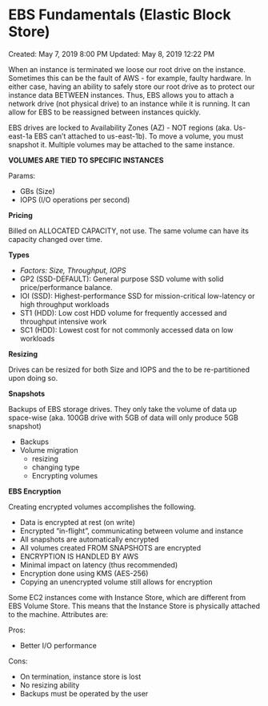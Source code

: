 # EBS Fundamentals (Elastic Block Store)

Created: May 7, 2019 8:00 PM
Updated: May 8, 2019 12:22 PM

When an instance is terminated we loose our root drive on the instance. Sometimes this can be the fault of AWS - for example, faulty hardware. In either case, having an ability to safely store our root drive as to protect our instance data BETWEEN instances. Thus, EBS allows you to attach a network drive (not physical drive) to an instance while it is running. It can allow for EBS to be reassigned between instances quickly.

EBS drives are locked to Availability Zones (AZ) - NOT regions (aka. Us-east-1a EBS can’t attached to us-east-1b). To move a volume, you must snapshot it. Multiple volumes may be attached to the same instance.

**VOLUMES ARE TIED TO SPECIFIC INSTANCES**

Params:

- GBs (Size)
- IOPS (I/O operations per second)

**Pricing**

Billed on ALLOCATED CAPACITY, not use. The same volume can have its capacity changed over time.

**Types**

- *Factors: Size, Throughput, IOPS*
- GP2 (SSD-DEFAULT): General purpose SSD volume with solid price/performance balance.
- IOI (SSD): Highest-performance SSD for mission-critical low-latency or high throughput workloads
- ST1 (HDD): Low cost HDD volume for frequently accessed and throughput intensive work
- SC1 (HDD): Lowest cost for not commonly accessed data on low workloads

**Resizing**

Drives can be resized for both Size and IOPS and the to be re-partitioned upon doing so.

**Snapshots**

Backups of EBS storage drives. They only take the volume of data up space-wise (aka. 100GB drive with 5GB of data will only produce 5GB snapshot)

- Backups
- Volume migration
    - resizing
    - changing type
    - Encrypting volumes

**EBS Encryption**

Creating encrypted volumes accomplishes the following.

- Data is encrypted at rest (on write)
- Encrypted “in-flight”, communicating between volume and instance
- All snapshots are automatically encrypted
- All volumes created FROM SNAPSHOTS are encrypted
- ENCRYPTION IS HANDLED BY AWS
- Minimal impact on latency (thus recommended)
- Encryption done using KMS (AES-256)
- Copying an unencrypted volume still allows for encryption

Some EC2 instances come with Instance Store, which are different from EBS Volume Store. This means that the Instance Store is physically attached to the machine. Attributes are:

Pros:

- Better I/O performance

Cons:

- On termination, instance store is lost
- No resizing ability
- Backups must be operated by the user